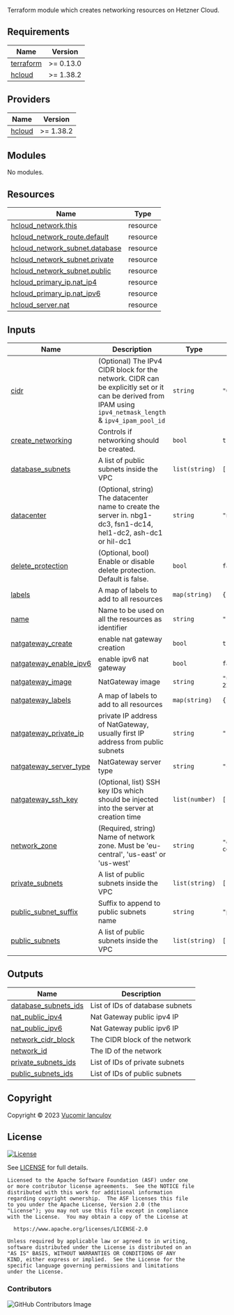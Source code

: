 Terraform module which creates networking resources on Hetzner Cloud.
<!-- BEGIN_TF_DOCS -->
## Requirements

| Name | Version |
|------|---------|
| <a name="requirement_terraform"></a> [terraform](#requirement\_terraform) | >= 0.13.0 |
| <a name="requirement_hcloud"></a> [hcloud](#requirement\_hcloud) | >= 1.38.2 |

## Providers

| Name | Version |
|------|---------|
| <a name="provider_hcloud"></a> [hcloud](#provider\_hcloud) | >= 1.38.2 |

## Modules

No modules.

## Resources

| Name | Type |
|------|------|
| [hcloud_network.this](https://registry.terraform.io/providers/hetznercloud/hcloud/latest/docs/resources/network) | resource |
| [hcloud_network_route.default](https://registry.terraform.io/providers/hetznercloud/hcloud/latest/docs/resources/network_route) | resource |
| [hcloud_network_subnet.database](https://registry.terraform.io/providers/hetznercloud/hcloud/latest/docs/resources/network_subnet) | resource |
| [hcloud_network_subnet.private](https://registry.terraform.io/providers/hetznercloud/hcloud/latest/docs/resources/network_subnet) | resource |
| [hcloud_network_subnet.public](https://registry.terraform.io/providers/hetznercloud/hcloud/latest/docs/resources/network_subnet) | resource |
| [hcloud_primary_ip.nat_ip4](https://registry.terraform.io/providers/hetznercloud/hcloud/latest/docs/resources/primary_ip) | resource |
| [hcloud_primary_ip.nat_ipv6](https://registry.terraform.io/providers/hetznercloud/hcloud/latest/docs/resources/primary_ip) | resource |
| [hcloud_server.nat](https://registry.terraform.io/providers/hetznercloud/hcloud/latest/docs/resources/server) | resource |

## Inputs

| Name | Description | Type | Default | Required |
|------|-------------|------|---------|:--------:|
| <a name="input_cidr"></a> [cidr](#input\_cidr) | (Optional) The IPv4 CIDR block for the network. CIDR can be explicitly set or it can be derived from IPAM using `ipv4_netmask_length` & `ipv4_ipam_pool_id` | `string` | `"0.0.0.0/0"` | no |
| <a name="input_create_networking"></a> [create\_networking](#input\_create\_networking) | Controls if networking should be created. | `bool` | `true` | no |
| <a name="input_database_subnets"></a> [database\_subnets](#input\_database\_subnets) | A list of public subnets inside the VPC | `list(string)` | `[]` | no |
| <a name="input_datacenter"></a> [datacenter](#input\_datacenter) | (Optional, string) The datacenter name to create the server in. nbg1-dc3, fsn1-dc14, hel1-dc2, ash-dc1 or hil-dc1 | `string` | `"nbg1-dc3"` | no |
| <a name="input_delete_protection"></a> [delete\_protection](#input\_delete\_protection) | (Optional, bool) Enable or disable delete protection. Default is false. | `bool` | `false` | no |
| <a name="input_labels"></a> [labels](#input\_labels) | A map of labels to add to all resources | `map(string)` | `{}` | no |
| <a name="input_name"></a> [name](#input\_name) | Name to be used on all the resources as identifier | `string` | `""` | no |
| <a name="input_natgateway_create"></a> [natgateway\_create](#input\_natgateway\_create) | enable nat gateway creation | `bool` | `true` | no |
| <a name="input_natgateway_enable_ipv6"></a> [natgateway\_enable\_ipv6](#input\_natgateway\_enable\_ipv6) | enable ipv6 nat gateway | `bool` | `false` | no |
| <a name="input_natgateway_image"></a> [natgateway\_image](#input\_natgateway\_image) | NatGateway image | `string` | `"ubuntu-22.04"` | no |
| <a name="input_natgateway_labels"></a> [natgateway\_labels](#input\_natgateway\_labels) | A map of labels to add to all resources | `map(string)` | `{}` | no |
| <a name="input_natgateway_private_ip"></a> [natgateway\_private\_ip](#input\_natgateway\_private\_ip) | private IP address of NatGateway, usually first IP address from public subnets | `string` | `"10.0.0.2"` | no |
| <a name="input_natgateway_server_type"></a> [natgateway\_server\_type](#input\_natgateway\_server\_type) | NatGateway server type | `string` | `"cx11"` | no |
| <a name="input_natgateway_ssh_key"></a> [natgateway\_ssh\_key](#input\_natgateway\_ssh\_key) | (Optional, list) SSH key IDs which should be injected into the server at creation time | `list(number)` | `[]` | no |
| <a name="input_network_zone"></a> [network\_zone](#input\_network\_zone) | (Required, string) Name of network zone. Must be 'eu-central', 'us-east' or 'us-west' | `string` | `"eu-central"` | no |
| <a name="input_private_subnets"></a> [private\_subnets](#input\_private\_subnets) | A list of public subnets inside the VPC | `list(string)` | `[]` | no |
| <a name="input_public_subnet_suffix"></a> [public\_subnet\_suffix](#input\_public\_subnet\_suffix) | Suffix to append to public subnets name | `string` | `"public"` | no |
| <a name="input_public_subnets"></a> [public\_subnets](#input\_public\_subnets) | A list of public subnets inside the VPC | `list(string)` | `[]` | no |

## Outputs

| Name | Description |
|------|-------------|
| <a name="output_database_subnets_ids"></a> [database\_subnets\_ids](#output\_database\_subnets\_ids) | List of IDs of database subnets |
| <a name="output_nat_public_ipv4"></a> [nat\_public\_ipv4](#output\_nat\_public\_ipv4) | Nat Gateway public ipv4 IP |
| <a name="output_nat_public_ipv6"></a> [nat\_public\_ipv6](#output\_nat\_public\_ipv6) | Nat Gateway public ipv6 IP |
| <a name="output_network_cidr_block"></a> [network\_cidr\_block](#output\_network\_cidr\_block) | The CIDR block of the network |
| <a name="output_network_id"></a> [network\_id](#output\_network\_id) | The ID of the network |
| <a name="output_private_subnets_ids"></a> [private\_subnets\_ids](#output\_private\_subnets\_ids) | List of IDs of private subnets |
| <a name="output_public_subnets_ids"></a> [public\_subnets\_ids](#output\_public\_subnets\_ids) | List of IDs of public subnets |
<!-- END_TF_DOCS -->

## Copyright

Copyright © 2023 [Vucomir Ianculov](https://ianculov.ro)



## License

[![License](https://img.shields.io/badge/License-Apache%202.0-blue.svg)](https://opensource.org/licenses/Apache-2.0)

See [LICENSE](LICENSE) for full details.

```text
Licensed to the Apache Software Foundation (ASF) under one
or more contributor license agreements.  See the NOTICE file
distributed with this work for additional information
regarding copyright ownership.  The ASF licenses this file
to you under the Apache License, Version 2.0 (the
"License"); you may not use this file except in compliance
with the License.  You may obtain a copy of the License at

  https://www.apache.org/licenses/LICENSE-2.0

Unless required by applicable law or agreed to in writing,
software distributed under the License is distributed on an
"AS IS" BASIS, WITHOUT WARRANTIES OR CONDITIONS OF ANY
KIND, either express or implied.  See the License for the
specific language governing permissions and limitations
under the License.
```

### Contributors

![GitHub Contributors Image](https://contrib.rocks/image?repo=vukomir/terraform-hetzner-networking)

